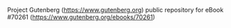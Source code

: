 Project Gutenberg (https://www.gutenberg.org) public repository for
eBook #70261 (https://www.gutenberg.org/ebooks/70261)
